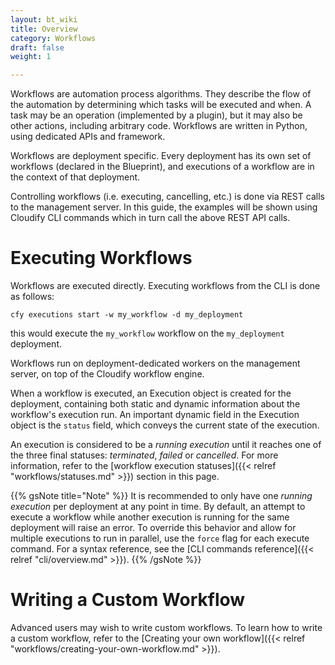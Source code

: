 ```yaml
---
layout: bt_wiki
title: Overview
category: Workflows
draft: false
weight: 1

---
```


Workflows are automation process algorithms. They describe the flow of the automation by determining which tasks will be executed and when. A task may be an operation (implemented by a plugin), but it may also be other actions, including arbitrary code. Workflows are written in Python, using dedicated APIs and framework.

Workflows are deployment specific. Every deployment has its own set of workflows (declared in the Blueprint), and executions of a workflow are in the context of that deployment.

Controlling workflows (i.e. executing, cancelling, etc.) is done via REST calls to the management server. In this guide, the examples will be shown using Cloudify CLI commands which in turn call the above REST API calls.

# Executing Workflows

Workflows are executed directly. Executing workflows from the CLI is done as follows:

`cfy executions start -w my_workflow -d my_deployment`

this would execute the `my_workflow` workflow on the `my_deployment` deployment.

Workflows run on deployment-dedicated workers on the management server, on top of the Cloudify workflow engine.

When a workflow is executed, an Execution object is created for the deployment, containing both static and dynamic information about the workflow's execution run. An important dynamic field in the Execution object is the `status` field, which conveys the current state of the execution.

An execution is considered to be a *running execution* until it reaches one of the three final statuses: *terminated*, *failed* or *cancelled*. For more information, refer to the [workflow execution statuses]({{< relref "workflows/statuses.md" >}}) section in this page.

{{% gsNote title="Note" %}}
It is recommended to only have one *running execution* per deployment at any point in time. By default, an attempt to execute a workflow while another execution is running for the same deployment will raise an error. To override this behavior and allow for multiple executions to run in parallel, use the `force` flag for each execute command. For a syntax reference, see the [CLI commands reference]({{< relref "cli/overview.md" >}}).
{{% /gsNote %}}


# Writing a Custom Workflow

Advanced users may wish to write custom workflows.
To learn how to write a custom workflow, refer to the [Creating your own workflow]({{< relref "workflows/creating-your-own-workflow.md" >}}).
